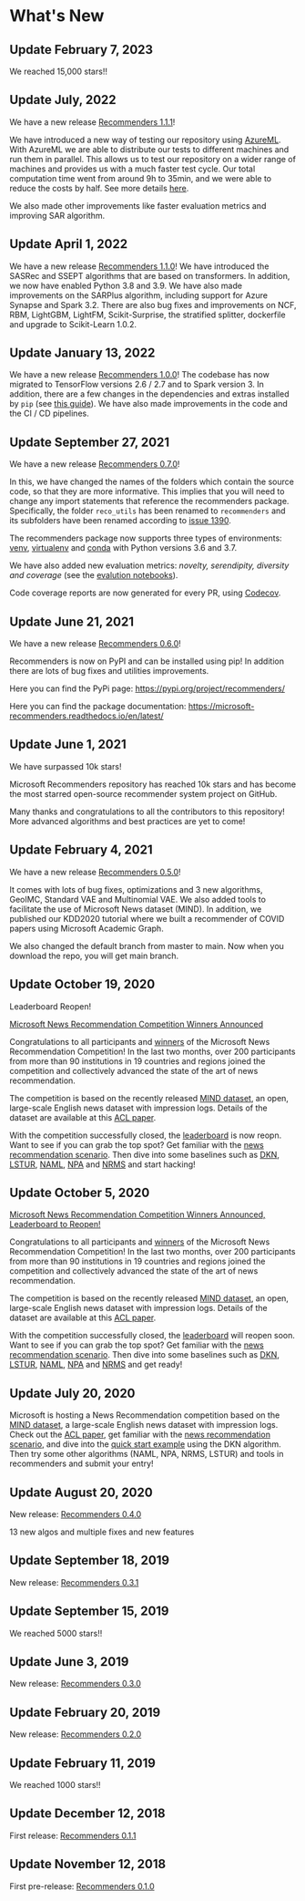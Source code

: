 # What's New

## Update February 7, 2023 

We reached 15,000 stars!!

## Update July, 2022

We have a new release [Recommenders 1.1.1](https://github.com/microsoft/recommenders/releases/tag/1.1.1)! 

We have introduced a new way of testing our repository using [AzureML](https://azure.microsoft.com/en-us/services/machine-learning/). With AzureML we are able to distribute our tests to different machines and run them in parallel. This allows us to test our repository on a wider range of machines and provides us with a much faster test cycle. Our total computation time went from around 9h to 35min, and we were able to reduce the costs by half. See more details [here](tests/README.md).

We also made other improvements like faster evaluation metrics and improving SAR algorithm. 

## Update April 1, 2022

We have a new release [Recommenders 1.1.0](https://github.com/microsoft/recommenders/releases/tag/1.1.0)! 
We have introduced the SASRec and SSEPT algorithms that are based on transformers. 
In addition, we now have enabled Python 3.8 and 3.9.
We have also made improvements on the SARPlus algorithm, including support for Azure Synapse and Spark 3.2.
There are also bug fixes and improvements on NCF, RBM, LightGBM, LightFM, Scikit-Surprise, the stratified splitter, dockerfile 
and upgrade to Scikit-Learn 1.0.2.

## Update January 13, 2022

We have a new release [Recommenders 1.0.0](https://github.com/microsoft/recommenders/releases/tag/1.0.0)! The codebase has now migrated to TensorFlow versions 2.6 / 2.7 and to Spark version 3. In addition, there are a few changes in the dependencies and extras installed by `pip` (see [this guide](recommenders/README.md#optional-dependencies)). We have also made improvements in the code and the CI / CD pipelines.

## Update September 27, 2021

We have a new release [Recommenders 0.7.0](https://github.com/microsoft/recommenders/releases/tag/0.7.0)!

In this, we have changed the names of the folders which contain the source code, so that they are more informative. This implies that you will need to change any import statements that reference the recommenders package. Specifically, the folder `reco_utils` has been renamed to `recommenders` and its subfolders have been renamed according to [issue 1390](https://github.com/microsoft/recommenders/issues/1390).  

The recommenders package now supports three types of environments: [venv](https://docs.python.org/3/library/venv.html), [virtualenv](https://virtualenv.pypa.io/en/latest/index.html#) and [conda](https://docs.conda.io/projects/conda/en/latest/glossary.html?highlight=environment#conda-environment) with Python versions 3.6 and 3.7.

We have also added new evaluation metrics: _novelty, serendipity, diversity and coverage_ (see the [evalution notebooks](examples/03_evaluate/README.md)).

Code coverage reports are now generated for every PR, using [Codecov](https://about.codecov.io/).

## Update June 21, 2021

We have a new release [Recommenders 0.6.0](https://github.com/microsoft/recommenders/releases/tag/0.6.0)!

Recommenders is now on PyPI and can be installed using pip! In addition there are lots of bug fixes and utilities improvements.

Here you can find the PyPi page: https://pypi.org/project/recommenders/

Here you can find the package documentation: https://microsoft-recommenders.readthedocs.io/en/latest/

## Update June 1, 2021

We have surpassed 10k stars!

Microsoft Recommenders repository has reached 10k stars and has become the most starred open-source recommender system project on GitHub.

Many thanks and congratulations to all the contributors to this repository! More advanced algorithms and best practices are yet to come!

## Update February 4, 2021

We have a new release [Recommenders 0.5.0](https://github.com/microsoft/recommenders/releases/tag/0.5.0)!

It comes with lots of bug fixes, optimizations and 3 new algorithms, GeoIMC, Standard VAE and Multinomial VAE. We also added tools to facilitate the use of Microsoft News dataset (MIND). In addition, we published our KDD2020 tutorial where we built a recommender of COVID papers using Microsoft Academic Graph.

We also changed the default branch from master to main. Now when you download the repo, you will get main branch.

## Update October 19, 2020

Leaderboard Reopen!

[Microsoft News Recommendation Competition Winners Announced](https://msnews.github.io/competition.html)

Congratulations to all participants and [winners](https://msnews.github.io/competition.html#winner) of the Microsoft News Recommendation Competition!  In the last two months, over 200 participants from more than 90 institutions in 19 countries and regions joined the competition and collectively advanced the state of the art of news recommendation.

The competition is based on the recently released [MIND dataset](https://msnews.github.io/), an open, large-scale English news dataset with impression logs.  Details of the dataset are available at this [ACL paper](https://msnews.github.io/assets/doc/ACL2020_MIND.pdf).

With the competition successfully closed, the [leaderboard](https://msnews.github.io/competition.html#leaderboard) is now reopn.  Want to see if you can grab the top spot? Get familiar with the [news recommendation scenario](https://github.com/microsoft/recommenders/tree/main/scenarios/news).  Then dive into some baselines such as [DKN](examples/00_quick_start/dkn_MIND.ipynb), [LSTUR](examples/00_quick_start/lstur_MIND.ipynb), [NAML](examples/00_quick_start/naml_MIND.ipynb), [NPA](examples/00_quick_start/npa_MIND.ipynb) and [NRMS](examples/00_quick_start/nrms_MIND.ipynb) and start hacking!

## Update October 5, 2020

[Microsoft News Recommendation Competition Winners Announced, Leaderboard to Reopen!](https://msnews.github.io/competition.html)

Congratulations to all participants and [winners](https://msnews.github.io/competition.html#winner) of the Microsoft News Recommendation Competition!  In the last two months, over 200 participants from more than 90 institutions in 19 countries and regions joined the competition and collectively advanced the state of the art of news recommendation.

The competition is based on the recently released [MIND dataset](https://msnews.github.io/), an open, large-scale English news dataset with impression logs.  Details of the dataset are available at this [ACL paper](https://msnews.github.io/assets/doc/ACL2020_MIND.pdf).

With the competition successfully closed, the [leaderboard](https://msnews.github.io/competition.html#leaderboard) will reopen soon.  Want to see if you can grab the top spot? Get familiar with the [news recommendation scenario](https://github.com/microsoft/recommenders/tree/main/scenarios/news).  Then dive into some baselines such as [DKN](examples/00_quick_start/dkn_MIND.ipynb), [LSTUR](examples/00_quick_start/lstur_MIND.ipynb), [NAML](examples/00_quick_start/naml_MIND.ipynb), [NPA](examples/00_quick_start/npa_MIND.ipynb) and [NRMS](examples/00_quick_start/nrms_MIND.ipynb) and get ready!

## Update July 20, 2020

Microsoft is hosting a News Recommendation competition based on the [MIND dataset](https://msnews.github.io/), a large-scale English news dataset with impression logs. Check out the [ACL paper](https://msnews.github.io/assets/doc/ACL2020_MIND.pdf), get familiar with the [news recommendation scenario](https://github.com/microsoft/recommenders/tree/main/scenarios/news), and dive into the [quick start example](examples/00_quick_start/dkn_MIND.ipynb) using the DKN algorithm. Then try some other algorithms (NAML, NPA, NRMS, LSTUR) and tools in recommenders and submit your entry!

## Update August 20, 2020

New release: [Recommenders 0.4.0](https://github.com/microsoft/recommenders/releases/tag/0.4.0)

13 new algos and multiple fixes and new features

## Update September 18, 2019

New release: [Recommenders 0.3.1](https://github.com/microsoft/recommenders/releases/tag/0.3.1)

## Update September 15, 2019

We reached 5000 stars!!

## Update June 3, 2019

New release: [Recommenders 0.3.0](https://github.com/microsoft/recommenders/releases/tag/0.3.0)

## Update February 20, 2019

New release: [Recommenders 0.2.0](https://github.com/microsoft/recommenders/releases/tag/0.2.0)

## Update February 11, 2019

We reached 1000 stars!!

## Update December 12, 2018

First release: [Recommenders 0.1.1](https://github.com/microsoft/recommenders/releases/tag/0.1.1)

## Update November 12, 2018

First pre-release: [Recommenders 0.1.0](https://github.com/microsoft/recommenders/releases/tag/0.1.0)
